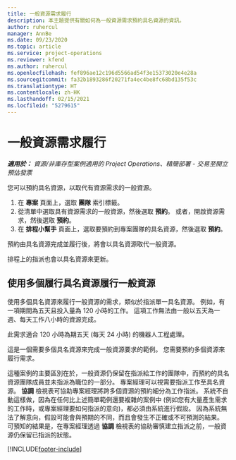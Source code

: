 ```yaml
---
title: 一般資源需求履行
description: 本主題提供有關如何為一般資源需求預約具名資源的資訊。
author: ruhercul
manager: AnnBe
ms.date: 09/23/2020
ms.topic: article
ms.service: project-operations
ms.reviewer: kfend
ms.author: ruhercul
ms.openlocfilehash: fef896ae12c196d5566ad54f3e15373020e4e28a
ms.sourcegitcommit: fa32b1893286f20271fa4ec4be8fc68bd135f53c
ms.translationtype: HT
ms.contentlocale: zh-HK
ms.lasthandoff: 02/15/2021
ms.locfileid: "5279615"
---
```

# <a name="generic-resource-requirement-fulfillment"></a>一般資源需求履行

_**適用於：** 資源/非庫存型案例適用的 Project Operations、精簡部署 - 交易至開立預估發票_

您可以預約具名資源，以取代有資源需求的一般資源。

1. 在 **專案** 頁面上，選取 **團隊** 索引標籤。
2. 從清單中選取具有資源需求的一般資源，然後選取 **預約**。 或者，開啟資源需求，然後選取 **預約**。
3. 在 **排程小幫手** 頁面上，選取要預約到專案團隊的具名資源，然後選取 **預約**。

預約由具名資源完成並履行後，將會以具名資源取代一般資源。

排程上的指派也會以具名資源來更新。

## <a name="fulfill-a-generic-resource-with-multiple-named-resources"></a>使用多個履行具名資源履行一般資源
使用多個具名資源來履行一般資源的需求，類似於指派單一具名資源。 例如，有一項期間為五天且投入量為 120 小時的工作。 這項工作無法由一般以五天為一週、每天工作八小時的資源完成。 

此需求適合 120 小時為期五天 (每天 24 小時) 的機器人工程處理。

這是一個需要多個具名資源來完成一般資源要求的範例。 您需要預約多個資源來履行需求。

這種案例的主要區別在於，一般資源仍保留在指派給工作的團隊中，而預約的具名資源團隊成員並未指派為職位的一部分。 專案經理可以視需要指派工作至具名資源。 **協調** 檢視表可協助專案經理將跨多個資源的預約細分為工作指派。 系統不自動這樣做，因為在任何比上述簡單範例還要複雜的案例中 (例如您有大量產生需求的工作時，或專案經理要如何指派的意向)，都必須由系統進行假設。 因為系統無法了解意向，假設可能會與預期的不同，而且會發生不正確或不可預測的結果。 可預知的結果是，在專案經理透過 **協調** 檢視表的協助審慎建立指派之前，一般資源仍保留已指派的狀態。




[!INCLUDE[footer-include](../includes/footer-banner.md)]